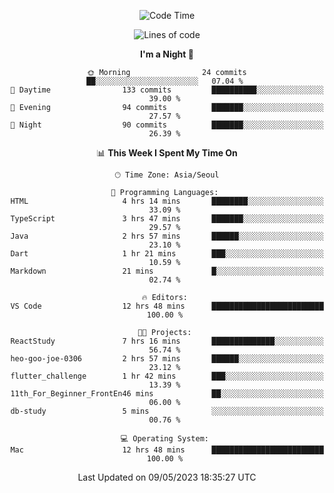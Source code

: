 <div align=center>
 
<!--START_SECTION:waka-->
![Code Time](http://img.shields.io/badge/Code%20Time-7%20hrs%2024%20mins-blue)

![Lines of code](https://img.shields.io/badge/From%20Hello%20World%20I%27ve%20Written-2.9%20million%20lines%20of%20code-blue)

**I'm a Night 🦉** 

```text
🌞 Morning                24 commits          ██░░░░░░░░░░░░░░░░░░░░░░░   07.04 % 
🌆 Daytime                133 commits         ██████████░░░░░░░░░░░░░░░   39.00 % 
🌃 Evening                94 commits          ███████░░░░░░░░░░░░░░░░░░   27.57 % 
🌙 Night                  90 commits          ███████░░░░░░░░░░░░░░░░░░   26.39 % 
```


📊 **This Week I Spent My Time On** 

```text
🕑︎ Time Zone: Asia/Seoul

💬 Programming Languages: 
HTML                     4 hrs 14 mins       ████████░░░░░░░░░░░░░░░░░   33.09 % 
TypeScript               3 hrs 47 mins       ███████░░░░░░░░░░░░░░░░░░   29.57 % 
Java                     2 hrs 57 mins       ██████░░░░░░░░░░░░░░░░░░░   23.10 % 
Dart                     1 hr 21 mins        ███░░░░░░░░░░░░░░░░░░░░░░   10.59 % 
Markdown                 21 mins             █░░░░░░░░░░░░░░░░░░░░░░░░   02.74 % 

🔥 Editors: 
VS Code                  12 hrs 48 mins      █████████████████████████   100.00 % 

🐱‍💻 Projects: 
ReactStudy               7 hrs 16 mins       ██████████████░░░░░░░░░░░   56.74 % 
heo-goo-joe-0306         2 hrs 57 mins       ██████░░░░░░░░░░░░░░░░░░░   23.12 % 
flutter_challenge        1 hr 42 mins        ███░░░░░░░░░░░░░░░░░░░░░░   13.39 % 
11th_For_Beginner_FrontEn46 mins             ██░░░░░░░░░░░░░░░░░░░░░░░   06.00 % 
db-study                 5 mins              ░░░░░░░░░░░░░░░░░░░░░░░░░   00.76 % 

💻 Operating System: 
Mac                      12 hrs 48 mins      █████████████████████████   100.00 % 
```


 Last Updated on 09/05/2023 18:35:27 UTC
<!--END_SECTION:waka-->
 </div>
